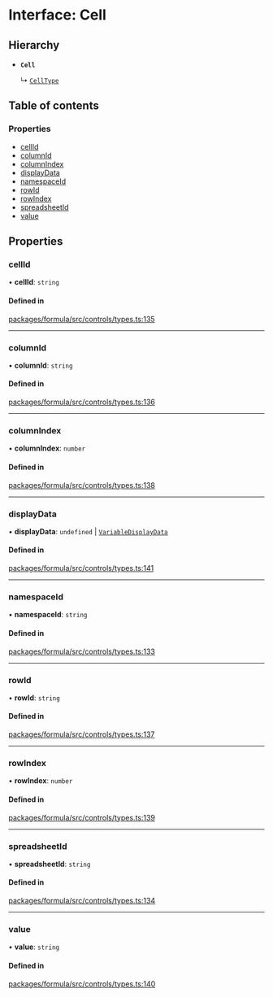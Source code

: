 # Interface: Cell

## Hierarchy

- **`Cell`**

  ↳ [`CellType`](CellType.md)

## Table of contents

### Properties

- [cellId](Cell.md#cellid)
- [columnId](Cell.md#columnid)
- [columnIndex](Cell.md#columnindex)
- [displayData](Cell.md#displaydata)
- [namespaceId](Cell.md#namespaceid)
- [rowId](Cell.md#rowid)
- [rowIndex](Cell.md#rowindex)
- [spreadsheetId](Cell.md#spreadsheetid)
- [value](Cell.md#value)

## Properties

### <a id="cellid" name="cellid"></a> cellId

• **cellId**: `string`

#### Defined in

[packages/formula/src/controls/types.ts:135](https://github.com/mashcard/mashcard/blob/main/packages/formula/src/controls/types.ts#L135)

___

### <a id="columnid" name="columnid"></a> columnId

• **columnId**: `string`

#### Defined in

[packages/formula/src/controls/types.ts:136](https://github.com/mashcard/mashcard/blob/main/packages/formula/src/controls/types.ts#L136)

___

### <a id="columnindex" name="columnindex"></a> columnIndex

• **columnIndex**: `number`

#### Defined in

[packages/formula/src/controls/types.ts:138](https://github.com/mashcard/mashcard/blob/main/packages/formula/src/controls/types.ts#L138)

___

### <a id="displaydata" name="displaydata"></a> displayData

• **displayData**: `undefined` \| [`VariableDisplayData`](VariableDisplayData.md)

#### Defined in

[packages/formula/src/controls/types.ts:141](https://github.com/mashcard/mashcard/blob/main/packages/formula/src/controls/types.ts#L141)

___

### <a id="namespaceid" name="namespaceid"></a> namespaceId

• **namespaceId**: `string`

#### Defined in

[packages/formula/src/controls/types.ts:133](https://github.com/mashcard/mashcard/blob/main/packages/formula/src/controls/types.ts#L133)

___

### <a id="rowid" name="rowid"></a> rowId

• **rowId**: `string`

#### Defined in

[packages/formula/src/controls/types.ts:137](https://github.com/mashcard/mashcard/blob/main/packages/formula/src/controls/types.ts#L137)

___

### <a id="rowindex" name="rowindex"></a> rowIndex

• **rowIndex**: `number`

#### Defined in

[packages/formula/src/controls/types.ts:139](https://github.com/mashcard/mashcard/blob/main/packages/formula/src/controls/types.ts#L139)

___

### <a id="spreadsheetid" name="spreadsheetid"></a> spreadsheetId

• **spreadsheetId**: `string`

#### Defined in

[packages/formula/src/controls/types.ts:134](https://github.com/mashcard/mashcard/blob/main/packages/formula/src/controls/types.ts#L134)

___

### <a id="value" name="value"></a> value

• **value**: `string`

#### Defined in

[packages/formula/src/controls/types.ts:140](https://github.com/mashcard/mashcard/blob/main/packages/formula/src/controls/types.ts#L140)

